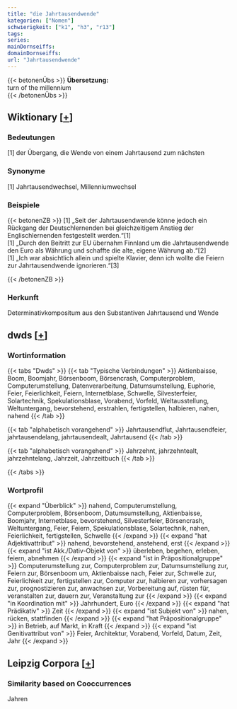 ```yaml
---
title: "die Jahrtausendwende"
kategorien: ["Nomen"]
schwierigkeit: ["k1", "h3", "r13"]
tags:
series:
mainDornseiffs:
domainDornseiffs:
url: "Jahrtausendwende"
---
```


{{< betonenÜbs >}}
**Übersetzung:**  
turn of the millennium  
{{< /betonenÜbs >}}

## Wiktionary [[+](https://de.wiktionary.org/wiki/Jahrtausendwende)]

### Bedeutungen
[1] der Übergang, die Wende von einem Jahrtausend zum nächsten  

### Synonyme
[1] Jahrtausendwechsel, Millenniumwechsel  

### Beispiele
{{< betonenZB >}}
[1] „Seit der Jahrtausendwende könne jedoch ein Rückgang der Deutschlernenden bei gleichzeitigem Anstieg der Englischlernenden festgestellt werden.“[1]  
[1] „Durch den Beitritt zur EU übernahm Finnland um die Jahrtausendwende den Euro als Währung und schaffte die alte, eigene Währung ab.“[2]  
[1] „Ich war absichtlich allein und spielte Klavier, denn ich wollte die Feiern zur Jahrtausendwende ignorieren.“[3]  

{{< /betonenZB >}}
### Herkunft
Determinativkompositum aus den Substantiven Jahrtausend und Wende  



## dwds [[+](https://www.dwds.de/wb/Jahrtausendwende)]

### Wortinformation
{{< tabs "Dwds" >}}
{{< tab "Typische Verbindungen" >}}
Aktienbaisse, Boom, Boomjahr, Börsenboom, Börsencrash, Computerproblem, Computerumstellung, Datenverarbeitung, Datumsumstellung, Euphorie, Feier, Feierlichkeit, Feiern, Internetblase, Schwelle, Silvesterfeier, Solartechnik, Spekulationsblase, Vorabend, Vorfeld, Weltausstellung, Weltuntergang, bevorstehend, erstrahlen, fertigstellen, halbieren, nahen, nahend
{{< /tab >}}

{{< tab "alphabetisch vorangehend" >}}
Jahrtausendflut, Jahrtausendfeier, jahrtausendelang, jahrtausendealt, Jahrtausend
{{< /tab >}}

{{< tab "alphabetisch vorangehend" >}}
Jahrzehnt, jahrzehntealt, jahrzehntelang, Jahrzeit, Jahrzeitbuch
{{< /tab >}}

{{< /tabs >}}

### Wortprofil
{{< expand "Überblick" >}} nahend, Computerumstellung, Computerproblem, Börsenboom, Datumsumstellung, Aktienbaisse, Boomjahr, Internetblase, bevorstehend, Silvesterfeier, Börsencrash, Weltuntergang, Feier, Feiern, Spekulationsblase, Solartechnik, nahen, Feierlichkeit, fertigstellen, Schwelle {{< /expand >}}
{{< expand "hat Adjektivattribut" >}} nahend, bevorstehend, anstehend, erst {{< /expand >}}
{{< expand "ist Akk./Dativ-Objekt von" >}} überleben, begehen, erleben, feiern, abnehmen {{< /expand >}}
{{< expand "ist in Präpositionalgruppe" >}} Computerumstellung zur, Computerproblem zur, Datumsumstellung zur, Feiern zur, Börsenboom um, Aktienbaisse nach, Feier zur, Schwelle zur, Feierlichkeit zur, fertigstellen zur, Computer zur, halbieren zur, vorhersagen zur, prognostizieren zur, anwachsen zur, Vorbereitung auf, rüsten für, veranstalten zur, dauern zur, Veranstaltung zur {{< /expand >}}
{{< expand "in Koordination mit" >}} Jahrhundert, Euro {{< /expand >}}
{{< expand "hat Prädikativ" >}} Zeit {{< /expand >}}
{{< expand "ist Subjekt von" >}} nahen, rücken, stattfinden {{< /expand >}}
{{< expand "hat Präpositionalgruppe" >}} in Betrieb, auf Markt, in Kraft {{< /expand >}}
{{< expand "ist Genitivattribut von" >}} Feier, Architektur, Vorabend, Vorfeld, Datum, Zeit, Jahr {{< /expand >}}

## Leipzig Corpora [[+](https://corpora.uni-leipzig.de/en/res?word=Jahrtausendwende&corpusId=deu_newscrawl-public_2018)]


### Similarity based on Cooccurrences
Jahren

